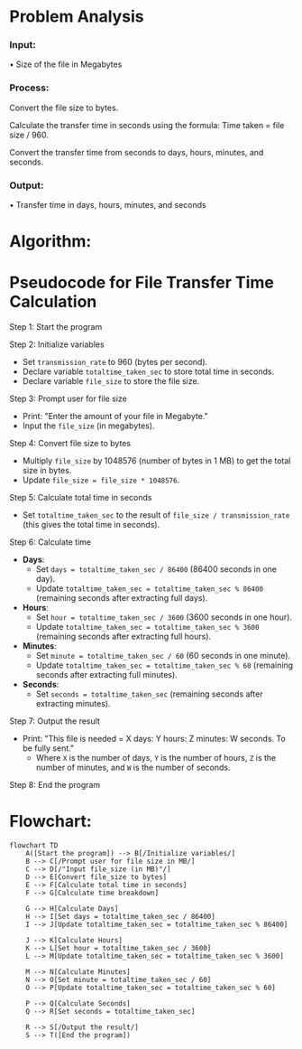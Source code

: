 # Problem Analysis

### Input:

• Size of the file in Megabytes

### Process:

Convert the file size to bytes.

Calculate the transfer time in seconds using the formula: Time taken = file size / 960.

Convert the transfer time from seconds to days, hours, minutes, and seconds.

### Output:
• Transfer time in days, hours, minutes, and seconds

# Algorithm:
# Pseudocode for File Transfer Time Calculation

Step 1: Start the program

Step 2: Initialize variables
- Set `transmission_rate` to 960 (bytes per second).
- Declare variable `totaltime_taken_sec` to store total time in seconds.
- Declare variable `file_size` to store the file size.

Step 3: Prompt user for file size
- Print: "Enter the amount of your file in Megabyte."
- Input the `file_size` (in megabytes).

Step 4: Convert file size to bytes
- Multiply `file_size` by 1048576 (number of bytes in 1 MB) to get the total size in bytes.
- Update `file_size = file_size * 1048576`.

Step 5: Calculate total time in seconds
- Set `totaltime_taken_sec` to the result of `file_size / transmission_rate` (this gives the total time in seconds).

Step 6: Calculate time 
- **Days**:
  - Set `days = totaltime_taken_sec / 86400` (86400 seconds in one day).
  - Update `totaltime_taken_sec = totaltime_taken_sec % 86400` (remaining seconds after extracting full days).
- **Hours**:
  - Set `hour = totaltime_taken_sec / 3600` (3600 seconds in one hour).
  - Update `totaltime_taken_sec = totaltime_taken_sec % 3600` (remaining seconds after extracting full hours).
- **Minutes**:
  - Set `minute = totaltime_taken_sec / 60` (60 seconds in one minute).
  - Update `totaltime_taken_sec = totaltime_taken_sec % 60` (remaining seconds after extracting full minutes).
- **Seconds**:
  - Set `seconds = totaltime_taken_sec` (remaining seconds after extracting minutes).

Step 7: Output the result
- Print: "This file is needed = X days: Y hours: Z minutes: W seconds. To be fully sent."
  - Where `X` is the number of days, `Y` is the number of hours, `Z` is the number of minutes, and `W` is the number of seconds.

Step 8: End the program


# Flowchart:

``` mermaid
flowchart TD
    A([Start the program]) --> B[/Initialize variables/]
    B --> C[/Prompt user for file size in MB/]
    C --> D[/"Input file_size (in MB)"/]
    D --> E[Convert file_size to bytes]
    E --> F[Calculate total time in seconds]
    F --> G[Calculate time breakdown]

    G --> H[Calculate Days]
    H --> I[Set days = totaltime_taken_sec / 86400]
    I --> J[Update totaltime_taken_sec = totaltime_taken_sec % 86400]
    
    J --> K[Calculate Hours]
    K --> L[Set hour = totaltime_taken_sec / 3600]
    L --> M[Update totaltime_taken_sec = totaltime_taken_sec % 3600]
    
    M --> N[Calculate Minutes]
    N --> O[Set minute = totaltime_taken_sec / 60]
    O --> P[Update totaltime_taken_sec = totaltime_taken_sec % 60]

    P --> Q[Calculate Seconds]
    Q --> R[Set seconds = totaltime_taken_sec]

    R --> S[/Output the result/]
    S --> T([End the program])
